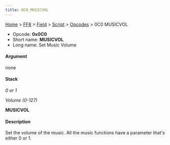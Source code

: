```yaml
---
title: 0C0_MUSICVOL
---
```


[Home](../../../../index.md) > [FF8](../../../../FF8.md) > [Field](../../../Field.md) > [Script](../../Script.md) > [Opcodes](../Opcodes.md) > 0C0 MUSICVOL

-   Opcode: **0x0C0**
-   Short name: **MUSICVOL**
-   Long name: Set Music Volume

#### Argument

none

#### Stack

  
*0 or 1*

*Volume (0-127)*

**MUSICVOL**

#### Description

Set the volume of the music. All the music functions have a parameter that's either 0 or 1.
